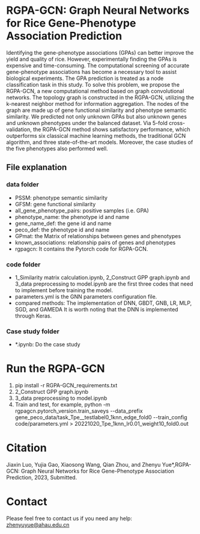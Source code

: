 # RGPA-GCN: Graph Neural Networks for Rice Gene-Phenotype Association Prediction
Identifying the gene-phenotype associations (GPAs) can better improve the yield and quality of rice. However, experimentally finding the GPAs is expensive and time-consuming. The computational screening of accurate gene-phenotype associations has become a necessary tool to assist biological experiments. The GPA prediction is treated as a node classification task in this study. To solve this problem, we propose the RGPA-GCN, a new computational method based on graph convolutional networks. The topology graph is constructed in the RGPA-GCN, utilizing the k-nearest neighbor method for information aggregation. The nodes of the graph are made up of gene functional similarity and phenotype semantic similarity. We predicted not only unknown GPAs but also unknown genes and unknown phenotypes under the balanced dataset. Via 5-fold cross-validation, the RGPA-GCN method shows satisfactory performance, which outperforms six classical machine learning methods, the traditional GCN algorithm, and three state-of-the-art models. Moreover, the case studies of the five phenotypes also performed well.
## File explanation
### data folder
* PSSM: phenotype semantic similarity
* GFSM: gene functional similarity
* all_gene_phenotype_pairs: positive samples (i.e. GPA)
* phenotype_name: the phenotype id and name
* gene_name_def: the gene id and name
* peco_def: the phenotype id and name
* GPmat: the Matrix of relationships between genes and phenotypes
* known_associations: relationship pairs of genes and phenotypes
* rgpagcn: It contains the Pytorch code for RGPA-GCN.
### code folder
* 1_Similarity matrix calculation.ipynb, 2_Construct GPP graph.ipynb and 3_data preprocessing to model.ipynb are the first three codes that need to implement before training the model.
* parameters.yml is the GNN parameters configuration file.
* compared methods: The implementation of DNN, GBDT, GNB, LR, MLP, SGD, and GAMEDA It is worth noting that the DNN is implemented through Keras.
### Case study folder
* *.ipynb: Do the case study
# Run the RGPA-GCN
1. pip install -r RGPA-GCN_requirements.txt
2. 2_Construct GPP graph.ipynb
3. 3_data preprocessing to model.ipynb
4. Train and test, for example, python -m rgpagcn.pytorch_version.train_saveys --data_prefix gene_peco_data/task_Tpe__testlabel0_1knn_edge_fold0  --train_config code/parameters.yml > 20221020_Tpe_1knn_lr0.01_weight10_fold0.out
# Citation
Jiaxin Luo, Yujia Gao, Xiaosong Wang, Qian Zhou, and Zhenyu Yue*,RGPA-GCN: Graph Neural Networks for Rice Gene-Phenotype Association Prediction, 2023, Submitted.
# Contact
Please feel free to contact us if you need any help: zhenyuyue@ahau.edu.cn
